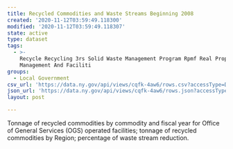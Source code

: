 ```yaml
---
title: Recycled Commodities and Waste Streams Beginning 2008
created: '2020-11-12T03:59:49.118300'
modified: '2020-11-12T03:59:49.118307'
state: active
type: dataset
tags:
  - >-
    Recycle Recycling 3rs Solid Waste Management Program Rpmf Real Property
    Management And Faciliti
groups:
  - Local Government
csv_url: 'https://data.ny.gov/api/views/cqfk-4aw6/rows.csv?accessType=DOWNLOAD'
json_url: 'https://data.ny.gov/api/views/cqfk-4aw6/rows.json?accessType=DOWNLOAD'
layout: post

---
```

Tonnage of recycled commodities by commodity and fiscal year for Office of General Services (OGS) operated facilities; tonnage of recycled commodities by Region; percentage of waste stream reduction.
